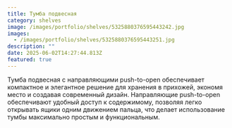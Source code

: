 ```yaml
---
title: Тумба подвесная
category: shelves
image: /images/portfolio/shelves/5325880376595443242.jpg
images:
  - /images/portfolio/shelves/5325880376595443251.jpg
description: ""
date: 2025-06-02T14:27:44.813Z
featured: true
---
```

Тумба подвесная с направляющими push-to-open обеспечивает компактное и элегантное решение для хранения в прихожей, экономя место и создавая современный дизайн.
Направляющие push-to-open обеспечивают удобный доступ к содержимому, позволяя легко открывать ящики одним движением пальца, что делает использование тумбы максимально простым и функциональным.